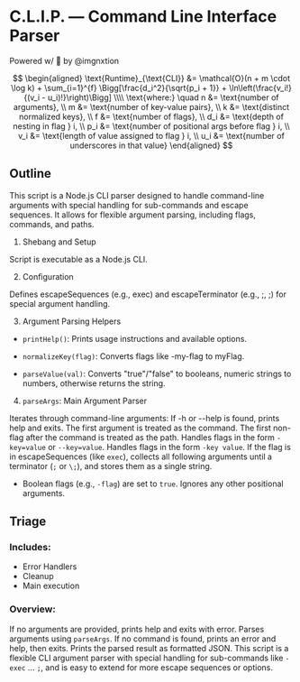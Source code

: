 # C.L.I.P. — Command Line Interface Parser

Powered w/ 🥄 by @imgnxtion

$$
\begin{aligned}
\text{Runtime}_{\text{CLI}} &= \mathcal{O}(n + m \cdot \log k) + \sum_{i=1}^{f} \Bigg[\frac{d_i^2}{\sqrt{p_i + 1}} + \ln\left(\frac{v_i!}{(v_i - u_i)!}\right)\Bigg] \\\\
\text{where:} \quad
n &= \text{number of arguments}, \\
m &= \text{number of key-value pairs}, \\
k &= \text{distinct normalized keys}, \\
f &= \text{number of flags}, \\
d_i &= \text{depth of nesting in flag } i, \\
p_i &= \text{number of positional args before flag } i, \\
v_i &= \text{length of value assigned to flag } i, \\
u_i &= \text{number of underscores in that value}
\end{aligned}
$$

## Outline

<!-- prettier-ignore -->
This script is a Node.js CLI parser designed to handle command-line arguments with special handling for sub-commands and escape sequences. It allows for flexible argument parsing, including flags, commands,
and paths.

1. Shebang and Setup

Script is executable as a Node.js CLI.

2. Configuration

Defines escapeSequences (e.g., exec) and escapeTerminator (e.g., ;, \;) for special argument handling.

3. Argument Parsing Helpers

- `printHelp()`: Prints usage instructions and available options.

- `normalizeKey(flag)`: Converts flags like -my-flag to myFlag.

- `parseValue(val)`: Converts "true"/"false" to booleans, numeric strings to numbers, otherwise returns the
  string.

4. `parseArgs`: Main Argument Parser

<!-- prettier-ignore -->
Iterates through command-line arguments: If -h or --help is found, prints help and exits. The first argument is treated as the command. The first non-flag after the command is treated as the path. Handles flags in the form `-key=value` or `--key=value`. Handles flags in the form `-key value`. If the flag is in escapeSequences (like
`exec`), collects all following arguments until a terminator (`;` or `\;`), and stores them as a single string.

- Boolean flags (e.g., `-flag`) are set to `true`. Ignores any other positional arguments.

## Triage

### Includes:

- Error Handlers
- Cleanup
- Main execution

### Overview:

<!-- prettier-ignore -->
If no arguments are provided, prints help and exits with error. Parses arguments using `parseArgs`. If no command is found, prints an error and help, then exits. Prints the parsed result as formatted JSON. This script is a flexible CLI argument parser with special handling for sub-commands like `-exec` ... `;`, and is easy to extend for more escape sequences or options.
